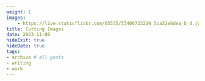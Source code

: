 ```yaml
---
weight: 1
images:
    - https://live.staticflickr.com/65535/53400733220_5ca32e6dea_b_d.jpg
title: Cutting Images
date: 2023-11-06
hideExif: true
hideDate: true
tags:
- archive # all posts
- writing
- work
---
```


